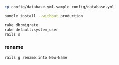 ```zsh
cp config/database.yml.sample config/database.yml

bundle install --without production

rake db:migrate
rake default:system_user
rails s

```

### rename
```
rails g rename:into New-Name
```